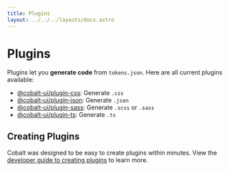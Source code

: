 ```yaml
---
title: Plugins
layout: ../../../layouts/docs.astro
---
```


# Plugins

Plugins let you **generate code** from `tokens.json`. Here are all current plugins available:

- [@cobalt-ui/plugin-css](./css): Generate `.css`
- [@cobalt-ui/plugin-json](./json): Generate `.json`
- [@cobalt-ui/plugin-sass](./sass): Generate `.scss` or `.sass`
- [@cobalt-ui/plugin-ts](./ts): Generate `.ts`

## Creating Plugins

Cobalt was designed to be easy to create plugins within minutes. View the [developer guide to creating plugins](../guides/plugins) to learn more.
